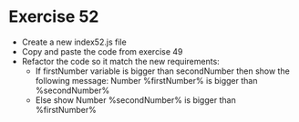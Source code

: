 # Exercise 52

- Create a new index52.js file
- Copy and paste the code from exercise 49
- Refactor the code so it match the new requirements:
  - If firstNumber variable is bigger than secondNumber then show the following message: Number %firstNumber% is bigger than %secondNumber%
  - Else show Number %secondNumber% is bigger than %firstNumber%

